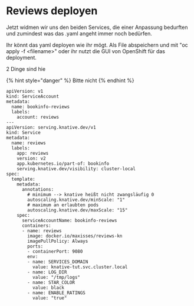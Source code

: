 # Reviews deployen

Jetzt widmen wir uns den beiden Services, die einer Anpassung bedurften und zumindest was das .yaml angeht immer noch bedürfen.

Ihr könnt das yaml deployen wie ihr mögt. Als File abspeichern und mit "oc apply -f &lt;filename&gt;" oder ihr nutzt die GUI von OpenShift für das deployment.

2 Dinge sind hie

{% hint style="danger" %}
Bitte nicht
{% endhint %}



```text
apiVersion: v1
kind: ServiceAccount
metadata:
  name: bookinfo-reviews
  labels:
    account: reviews
---
apiVersion: serving.knative.dev/v1
kind: Service
metadata:
  name: reviews
  labels:
    app: reviews
    version: v2
    app.kubernetes.io/part-of: bookinfo
    serving.knative.dev/visibility: cluster-local
spec:
  template:
    metadata:
      annotations:
        # minimum --> knative heißt nicht zwangsläufig 0
        autoscaling.knative.dev/minScale: "1"
        # maximum an erlaubten pods
        autoscaling.knative.dev/maxScale: "15"
    spec:
      serviceAccountName: bookinfo-reviews
      containers:
      - name: reviews
        image: docker.io/maxisses/reviews-kn
        imagePullPolicy: Always
        ports:
        - containerPort: 9080
        env:
        - name: SERVICES_DOMAIN
          value: knative-tut.svc.cluster.local
        - name: LOG_DIR
          value: "/tmp/logs"
        - name: STAR_COLOR
          value: black
        - name: ENABLE_RATINGS
          value: "true"
```

